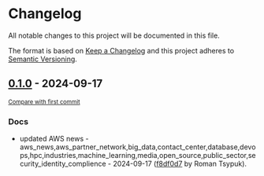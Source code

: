 # Changelog

All notable changes to this project will be documented in this file.

The format is based on [Keep a Changelog](http://keepachangelog.com/en/1.0.0/)
and this project adheres to [Semantic Versioning](http://semver.org/spec/v2.0.0.html).

<!-- insertion marker -->
## [0.1.0](https://github.com/tsypuk/aws-news/releases/tag/ver-2024-09-170.1.0) - 2024-09-17

<small>[Compare with first commit](https://github.com/tsypuk/aws-news/compare/4ac43d4071eb7f1fdeac10a0383440fd817b2e65...ver-2024-09-17)</small>

### Docs

- updated AWS news - aws_news,aws_partner_network,big_data,contact_center,database,devops,hpc,industries,machine_learning,media,open_source,public_sector,security_identity_complience - 2024-09-17 ([f8df0d7](https://github.com/tsypuk/aws-news/commit/f8df0d7e7fd023eee59af11b58f7debd16aa688e) by Roman Tsypuk).

